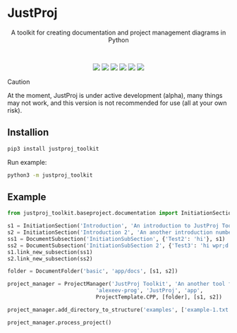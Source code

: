 # JustProj

<p align="center">A toolkit for creating documentation and project management diagrams in Python</p>
<br>
<p align="center">
	<img src="https://img.shields.io/github/languages/top/alexeev-prog/JustProj?style=for-the-badge">
	<img src="https://img.shields.io/github/languages/count/alexeev-prog/JustProj?style=for-the-badge">
	<img src="https://img.shields.io/github/license/alexeev-prog/JustProj?style=for-the-badge">
	<img src="https://img.shields.io/github/stars/alexeev-prog/JustProj?style=for-the-badge">
	<img src="https://img.shields.io/github/issues/alexeev-prog/JustProj?style=for-the-badge">
	<img src="https://img.shields.io/github/last-commit/alexeev-prog/JustProj?style=for-the-badge">
</p>

> [!CAUTION]
> At the moment, JustProj is under active development (alpha), many things may not work, and this version is not recommended for use (all at your own risk).

## Installion

```bash
pip3 install justproj_toolkit
```

Run example:

```bash
python3 -m justproj_toolkit
```

## Example

```python
from justproj_toolkit.baseproject.documentation import InitiationSection, DocumentSubsection, DocumentFolder, ProjectManager, ProjectTemplate

s1 = InitiationSection('Introduction', 'An introduction to JustProj Toolkit', {'Language': 'Python with some libs'})
s2 = InitiationSection('Introduction 2', 'An another introduction number 2 to JustProj Toolkit', {'Number': 'version 2'})
ss1 = DocumentSubsection('InitiationSubSection', {'Test2': 'hi'}, s1)
ss2 = DocumentSubsection('InitiationSubSection 2', {'Test3': 'hi wpr;d'}, s2)
s1.link_new_subsection(ss1)
s2.link_new_subsection(ss2)

folder = DocumentFolder('basic', 'app/docs', [s1, s2])

project_manager = ProjectManager('JustProj Toolkit', 'An another tool for project management and creation', 'Bla-bla-bla', 
							'alexeev-prog', 'JustProj', 'app',
							ProjectTemplate.CPP, [folder], [s1, s2])

project_manager.add_directory_to_structure('examples', ['example-1.txt', 'example-2.txt'])

project_manager.process_project()

```
